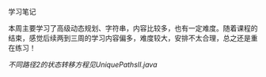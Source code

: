 学习笔记

本周主要学习了高级动态规划、字符串，内容比较多，也有一定难度。随着课程的结束，感觉后续两到三周的学习内容偏多，难度较大，安排不太合理，总之还是重在练习！

_不同路径2的状态转移方程见UniquePathsII.java_